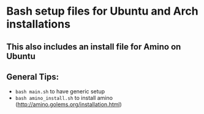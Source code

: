 # Bash setup files for Ubuntu and Arch installations
## This also includes an install file for Amino on Ubuntu
## General Tips:
  - `bash main.sh` to have generic setup
  - `bash amino_install.sh` to install amino (http://amino.golems.org/installation.html)
